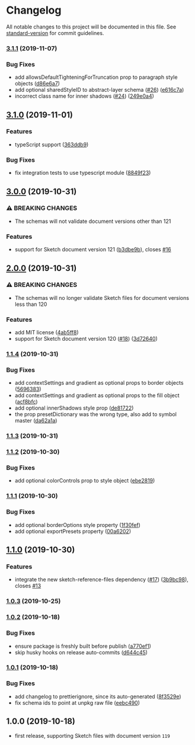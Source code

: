 # Changelog

All notable changes to this project will be documented in this file. See [standard-version](https://github.com/conventional-changelog/standard-version) for commit guidelines.

### [3.1.1](https://github.com/sketch-hq/sketch-file-format/compare/v3.1.0...v3.1.1) (2019-11-07)


### Bug Fixes

* add allowsDefaultTighteningForTruncation prop to paragraph style objects ([d86e6a7](https://github.com/sketch-hq/sketch-file-format/commit/d86e6a7ea9d7b63031298205ef6f8caeac54ad9a))
* add optional sharedStyleID to abstract-layer schema  ([#26](https://github.com/sketch-hq/sketch-file-format/issues/26)) ([e616c7a](https://github.com/sketch-hq/sketch-file-format/commit/e616c7a9b7ac844559972b63147cdf33f7ec5ec3))
* incorrect class name for inner shadows ([#24](https://github.com/sketch-hq/sketch-file-format/issues/24)) ([249e0a4](https://github.com/sketch-hq/sketch-file-format/commit/249e0a45b0cb69f9914f0561dffd5c8e717d976d))

## [3.1.0](https://github.com/sketch-hq/sketch-file-format/compare/v3.0.0...v3.1.0) (2019-11-01)


### Features

* typeScript support ([363ddb9](https://github.com/sketch-hq/sketch-file-format/commit/363ddb962cbd2961896bafbec8a681d2c34c86eb))


### Bug Fixes

* fix integration tests to use typescript module ([8849f23](https://github.com/sketch-hq/sketch-file-format/commit/8849f23f0b8abb8ed1cb31e2f9c26ae655faf070))

## [3.0.0](https://github.com/sketch-hq/sketch-file-format/compare/v2.0.0...v3.0.0) (2019-10-31)


### ⚠ BREAKING CHANGES

* The schemas will not validate document versions other than 121

### Features

* support for Sketch document version 121 ([b3dbe9b](https://github.com/sketch-hq/sketch-file-format/commit/b3dbe9b01d259e16b09080575f898f50d563bcde)), closes [#16](https://github.com/sketch-hq/sketch-file-format/issues/16)

## [2.0.0](https://github.com/sketch-hq/sketch-file-format/compare/v1.1.4...v2.0.0) (2019-10-31)


### ⚠ BREAKING CHANGES

* The schemas will no longer validate Sketch files for document versions less than 120

### Features

* add MIT license ([4ab5ff8](https://github.com/sketch-hq/sketch-file-format/commit/4ab5ff82e417077ffc06416312bbe1e8e3214c3d))
* support for Sketch document version 120 ([#18](https://github.com/sketch-hq/sketch-file-format/issues/18)) ([3d72640](https://github.com/sketch-hq/sketch-file-format/commit/3d726406bfe6a3c2a5803213cc3c6cbe906f29ff))

### [1.1.4](https://github.com/sketch-hq/sketch-file-format/compare/v1.1.3...v1.1.4) (2019-10-31)


### Bug Fixes

* add contextSettings and gradient as optional props to border objects ([5696383](https://github.com/sketch-hq/sketch-file-format/commit/569638390f5002447670ecb9342e624ec6d03223))
* add contextSettings and gradient as optional props to the fill object ([acf8bfc](https://github.com/sketch-hq/sketch-file-format/commit/acf8bfc6a2ae210179049a038842a0d879e21d10))
* add optional innerShadows style prop ([de81722](https://github.com/sketch-hq/sketch-file-format/commit/de8172260d331fc5e16df5ec186d44a53997ee69))
* the prop presetDictionary was the wrong type, also add to symbol master ([da62a1a](https://github.com/sketch-hq/sketch-file-format/commit/da62a1aee46b344f73272ead1d675d6564c95a7d))

### [1.1.3](https://github.com/sketch-hq/sketch-file-format/compare/v1.1.2...v1.1.3) (2019-10-31)

### [1.1.2](https://github.com/sketch-hq/sketch-file-format/compare/v1.1.1...v1.1.2) (2019-10-30)


### Bug Fixes

* add optional colorControls prop to style object ([ebe2819](https://github.com/sketch-hq/sketch-file-format/commit/ebe28199df54445ac8e7ecb87319fa3d5cf71f6a))

### [1.1.1](https://github.com/sketch-hq/sketch-file-format/compare/v1.1.0...v1.1.1) (2019-10-30)


### Bug Fixes

* add optional borderOptions style property ([1f30fef](https://github.com/sketch-hq/sketch-file-format/commit/1f30fef7d550bd9feb96ffb49bd8de21b8111a46))
* add optional exportPresets property ([00a6202](https://github.com/sketch-hq/sketch-file-format/commit/00a62022806ed6da0ba5aec3cf5454ade0a7dbac))

## [1.1.0](https://github.com/sketch-hq/sketch-file-format/compare/v1.0.3...v1.1.0) (2019-10-30)


### Features

* integrate the new sketch-reference-files dependency ([#17](https://github.com/sketch-hq/sketch-file-format/issues/17)) ([3b9bc98](https://github.com/sketch-hq/sketch-file-format/commit/3b9bc9891092ca63ae94d17ada9811908ac53d49)), closes [#13](https://github.com/sketch-hq/sketch-file-format/issues/13)

### [1.0.3](https://github.com/sketch-hq/sketch-file-format/compare/v1.0.2...v1.0.3) (2019-10-25)

### [1.0.2](https://github.com/sketch-hq/sketch-file-format/compare/v1.0.1...v1.0.2) (2019-10-18)


### Bug Fixes

* ensure package is freshly built before publish ([a770ef1](https://github.com/sketch-hq/sketch-file-format/commit/a770ef1117c6c61b082b865c780e3b9002a3b043))
* skip husky hooks on release auto-commits ([d644c45](https://github.com/sketch-hq/sketch-file-format/commit/d644c45f8a100291c87a1b1a0fdd2ca99935d429))

### [1.0.1](https://github.com/sketch-hq/sketch-file-format/compare/v1.0.0...v1.0.1) (2019-10-18)


### Bug Fixes

* add changelog to prettierignore, since its auto-generated ([8f3529e](https://github.com/sketch-hq/sketch-file-format/commit/8f3529e857fe76a5ba294291cdba08a34cab83ff))
* fix schema ids to point at unpkg raw file ([eebc490](https://github.com/sketch-hq/sketch-file-format/commit/eebc490adc7b8c8df468d33141a99393d083d8bd))

## 1.0.0 (2019-10-18)

* first release, supporting Sketch files with document version `119`